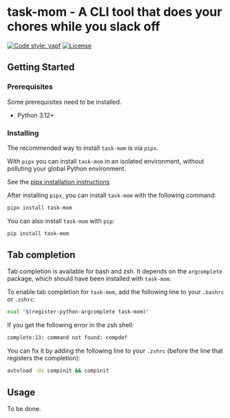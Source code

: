 # task-mom - A CLI tool that does your chores while you slack off

[![Code style: yapf](https://img.shields.io/badge/code%20style-yapf-blue)](https://github.com/google/yapf)
[![License](https://img.shields.io/github/license/adrianmrit/task-mom)](https://github.com/adrianmrit/task-mom/blob/master/LICENSE)

## Getting Started

### Prerequisites

Some prerequisites need to be installed.

- Python 3.12+

### Installing

The recommended way to install `task-mom` is via `pipx`.

With `pipx` you can install `task-mom` in an isolated environment, without polluting your global Python environment.

See the [pipx installation instructions](https://pipx.pypa.io/stable/installation/)

After installing `pipx`, you can install `task-mom` with the following command:

```sh
pipx install task-mom
```

You can also install `task-mom` with `pip`:

```sh
pip install task-mom
```

## Tab completion

Tab completion is available for bash and zsh. It depends on the `argcomplete` package, which should have been installed with `task-mom`.

To enable tab completion for `task-mom`, add the following line to your `.bashrc` or `.zshrc`:

```sh
eval "$(register-python-argcomplete task-mom)"
```

If you get the following error in the zsh shell:

```sh
complete:13: command not found: compdef
```

You can fix it by adding the following line to your `.zshrc` (before the line that registers the completion):

```sh
autoload -Uz compinit && compinit
```

## Usage

To be done.

